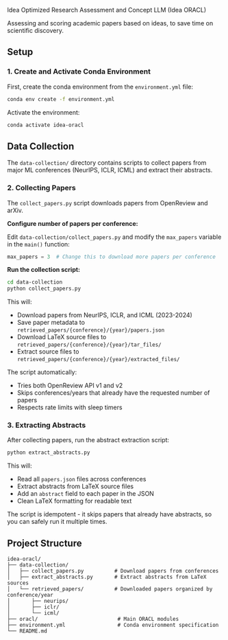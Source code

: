 Idea Optimized Research Assessment and Concept LLM (Idea ORACL)

Assessing and scoring academic papers based on ideas, to save time on scientific discovery.

## Setup

### 1. Create and Activate Conda Environment

First, create the conda environment from the `environment.yml` file:

```bash
conda env create -f environment.yml
```

Activate the environment:

```bash
conda activate idea-oracl
```

## Data Collection

The `data-collection/` directory contains scripts to collect papers from major ML conferences (NeurIPS, ICLR, ICML) and extract their abstracts.

### 2. Collecting Papers

The `collect_papers.py` script downloads papers from OpenReview and arXiv.

**Configure number of papers per conference:**

Edit `data-collection/collect_papers.py` and modify the `max_papers` variable in the `main()` function:

```python
max_papers = 3  # Change this to download more papers per conference
```

**Run the collection script:**

```bash
cd data-collection
python collect_papers.py
```

This will:
- Download papers from NeurIPS, ICLR, and ICML (2023-2024)
- Save paper metadata to `retrieved_papers/{conference}/{year}/papers.json`
- Download LaTeX source files to `retrieved_papers/{conference}/{year}/tar_files/`
- Extract source files to `retrieved_papers/{conference}/{year}/extracted_files/`

The script automatically:
- Tries both OpenReview API v1 and v2
- Skips conferences/years that already have the requested number of papers
- Respects rate limits with sleep timers

### 3. Extracting Abstracts

After collecting papers, run the abstract extraction script:

```bash
python extract_abstracts.py
```

This will:
- Read all `papers.json` files across conferences
- Extract abstracts from LaTeX source files
- Add an `abstract` field to each paper in the JSON
- Clean LaTeX formatting for readable text

The script is idempotent - it skips papers that already have abstracts, so you can safely run it multiple times.

## Project Structure

```
idea-oracl/
├── data-collection/
│   ├── collect_papers.py          # Download papers from conferences
│   ├── extract_abstracts.py       # Extract abstracts from LaTeX sources
│   └── retrieved_papers/          # Downloaded papers organized by conference/year
│       ├── neurips/
│       ├── iclr/
│       └── icml/
├── oracl/                          # Main ORACL modules
├── environment.yml                 # Conda environment specification
└── README.md
```
